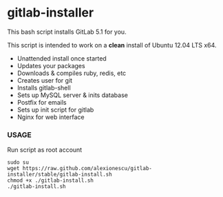 gitlab-installer
================

This bash script installs GitLab 5.1 for you.

This script is intended to work on a **clean** install of Ubuntu 12.04 LTS x64.

* Unattended install once started
* Updates your packages
* Downloads & compiles ruby, redis, etc
* Creates user for git
* Installs gitlab-shell
* Sets up MySQL server & inits database
* Postfix for emails
* Sets up init script for gitlab
* Nginx for web interface


### USAGE
Run script as root account

    sudo su
    wget https://raw.github.com/alexionescu/gitlab-installer/stable/gitlab-install.sh
    chmod +x ./gitlab-install.sh
    ./gitlab-install.sh

